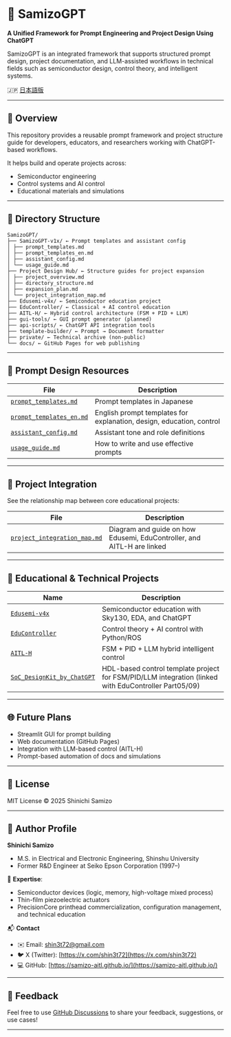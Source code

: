 # 🧠 SamizoGPT

**A Unified Framework for Prompt Engineering and Project Design Using ChatGPT**

SamizoGPT is an integrated framework that supports structured prompt design, project documentation, and LLM-assisted workflows in technical fields such as semiconductor design, control theory, and intelligent systems.

🇯🇵 [日本語版](./README.md)

---

## 📌 Overview

This repository provides a reusable prompt framework and project structure guide
for developers, educators, and researchers working with ChatGPT-based workflows.

It helps build and operate projects across:
- Semiconductor engineering
- Control systems and AI control
- Educational materials and simulations

---

## 📁 Directory Structure

```plaintext
SamizoGPT/
├── SamizoGPT-v1x/ ← Prompt templates and assistant config
│ ├── prompt_templates.md
│ ├── prompt_templates_en.md
│ ├── assistant_config.md
│ └── usage_guide.md
├── Project Design Hub/ ← Structure guides for project expansion
│ ├── project_overview.md
│ ├── directory_structure.md
│ ├── expansion_plan.md
│ └── project_integration_map.md
├── Edusemi-v4x/ ← Semiconductor education project
├── EduController/ ← Classical + AI control education
├── AITL-H/ ← Hybrid control architecture (FSM + PID + LLM)
├── gui-tools/ ← GUI prompt generator (planned)
├── api-scripts/ ← ChatGPT API integration tools
├── template-builder/ ← Prompt → Document formatter
├── private/ ← Technical archive (non-public)
└── docs/ ← GitHub Pages for web publishing
```

---

## 🧠 Prompt Design Resources

| File | Description |
|------|-------------|
| [`prompt_templates.md`](./SamizoGPT-v1x/prompt_templates.md) | Prompt templates in Japanese |
| [`prompt_templates_en.md`](./SamizoGPT-v1x/prompt_templates_en.md) | English prompt templates for explanation, design, education, control |
| [`assistant_config.md`](./SamizoGPT-v1x/assistant_config.md) | Assistant tone and role definitions |
| [`usage_guide.md`](./SamizoGPT-v1x/usage_guide.md) | How to write and use effective prompts |

---

## 🔗 Project Integration

See the relationship map between core educational projects:

| File | Description |
|------|-------------|
| [`project_integration_map.md`](./Project%20Design%20Hub/project_integration_map.md) | Diagram and guide on how Edusemi, EduController, and AITL-H are linked |

---

## 📘 Educational & Technical Projects

| Name | Description |
|------|-------------|
| [`Edusemi-v4x`](./Edusemi-v4x/) | Semiconductor education with Sky130, EDA, and ChatGPT |
| [`EduController`](./EduController/) | Control theory + AI control with Python/ROS |
| [`AITL-H`](./AITL-H/) | FSM + PID + LLM hybrid intelligent control |
| [`SoC_DesignKit_by_ChatGPT`](https://github.com/Samizo-AITL/EduController/tree/main/SoC_DesignKit_by_ChatGPT) | HDL-based control template project for FSM/PID/LLM integration (linked with EduController Part05/09) |

---

## 🌐 Future Plans

- Streamlit GUI for prompt building
- Web documentation (GitHub Pages)
- Integration with LLM-based control (AITL-H)
- Prompt-based automation of docs and simulations

---

## 📜 License

MIT License © 2025 Shinichi Samizo

---

## 👤 Author Profile

**Shinichi Samizo**  
- M.S. in Electrical and Electronic Engineering, Shinshu University  
- Former R&D Engineer at Seiko Epson Corporation (1997–)

📌 **Expertise**:  
- Semiconductor devices (logic, memory, high-voltage mixed process)  
- Thin-film piezoelectric actuators  
- PrecisionCore printhead commercialization, configuration management, and technical education

📬 **Contact**  
- ✉️ Email: [shin3t72@gmail.com](mailto:shin3t72@gmail.com)  
- 🐦 X (Twitter): [https://x.com/shin3t72](https://x.com/shin3t72)  
- 💻 GitHub: [https://samizo-aitl.github.io/](https://samizo-aitl.github.io/)

---

## 💬 Feedback

Feel free to use [GitHub Discussions](https://github.com/Samizo-AITL/SamizoGPT/discussions)
to share your feedback, suggestions, or use cases!

---
